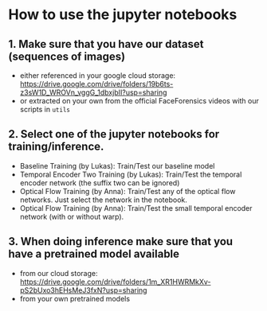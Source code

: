 # How to use the jupyter notebooks

## 1. Make sure that you have our dataset (sequences of images) 
- either referenced in your google cloud storage: https://drive.google.com/drive/folders/19b6ts-z3sW1D_WROVn_vggG_1dbxjbII?usp=sharing
- or extracted on your own from the official FaceForensics videos with our scripts in `utils`

## 2. Select one of the jupyter notebooks for training/inference. 
- Baseline Training (by Lukas): Train/Test our baseline model
- Temporal Encoder Two Training (by Lukas): Train/Test the temporal encoder network (the suffix two can be ignored)
- Optical Flow Training (by Anna): Train/Test any of the optical flow networks. Just select the network in the notebook.
-  Optical Flow Training (by Anna): Train/Test the small temporal encoder network (with or without warp).

## 3. When doing inference make sure that you have a pretrained model available
- from our cloud storage: https://drive.google.com/drive/folders/1m_XR1HWRMkXv-pS2bUxo3hEHsMeJ3fxN?usp=sharing
- from your own pretrained models

